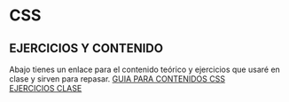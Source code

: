 # CSS
## EJERCICIOS Y CONTENIDO

Abajo tienes un enlace para el contenido teórico y ejercicios que usaré en clase y sirven para repasar.
[GUIA PARA CONTENIDOS CSS](https://github.com/manolosf81/CSS/blob/main/Teor%C3%ADa%20CSS2_compressed.pdf)
</br>
[EJERCICIOS CLASE](https://github.com/manolosf81/CSS/blob/main/css%20resueltos.rar)
